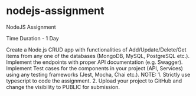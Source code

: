 # nodejs-assignment
NodeJS Assignment

Time Duration - 1 Day

Create a Node.js CRUD app with functionalities of Add/Update/Delete/Get items from any one of the databases (MongoDB, MySQL, PostgreSQL etc.).
Implement the endpoints with proper API documentation (e.g. Swagger).
Implement Test cases for the components in your project (API, Services) using any testing frameworks (Jest, Mocha, Chai etc.).
NOTE: 1. Strictly use typescript to code the assignment.
  2. Upload your project to GitHub and change the visibility to PUBLIC for submission.
